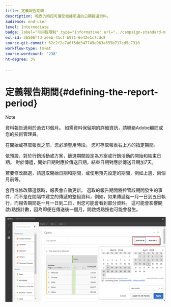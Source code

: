 ```yaml
---
title: 定義報告期間
description: 報表的時段可讓您根據所選的日期篩選資料。
audience: end-user
level: Intermediate
badge: label="可用性限制" type="Informative" url="../campaign-standard-migration-home.md" tooltip="僅限Campaign Standard已移轉的使用者"
exl-id: 36506f7d-aeeb-41cf-b971-6e42e1c7cdc8
source-git-commit: 62c2f2e7a6f5dd347749e963a655b717cd5c7310
workflow-type: tm+mt
source-wordcount: '238'
ht-degree: 3%

---
```


# 定義報告期間{#defining-the-report-period}

>[!NOTE]
>
>資料報告適用於過去13個月。 如需資料保留期的詳細資訊，請聯絡Adobe顧問或您的技術管理員。

在開始或存取報表之前，您必須套用時段。 您可存取報表右上方的指定期間。

依預設，對於行銷活動或方案，篩選期間設定為方案或行銷活動的開始和結束日期。 對於傳遞，開始日期對應於傳送日期，結束日期對應於傳送日期加7天。

若要修改篩選，請選取開始日期和期間，或使用預先設定的期間，例如上週、兩個月前等。

套用或修改篩選器時，報表會自動更新。 選取的報告期間將控管該期間發生的事件，而不是在間隔中建立的傳遞的整組資料，例如，如果傳遞從一月一日到五日執行，而報告期間是一月一日到二日，則您可能會看到部分資料。 這可能會影響開啟/點按計數，因為即便在傳送後一個月，開啟或點按也可能會發生。

![](assets/campaign_reports_5.png)

